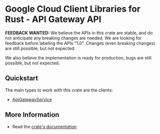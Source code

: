 # Google Cloud Client Libraries for Rust - API Gateway API

<!-- Code generated by sidekick. DO NOT EDIT. -->

**FEEDBACK WANTED:** We believe the APIs in this crate are stable, and
do not anticipate any breaking changes are needed. We are looking for
feedback before labeling the APIs "1.0". Changes (even breaking changes)
are still possible, but not expected.

We also believe the implementation is ready for production, bugs are
still possible, but not expected.

## Quickstart

The main types to work with this crate are the clients:

- [ApiGatewayService]

## More Information

- Read the [crate's documentation](https://docs.rs/google-cloud-apigateway-v1/latest/google-cloud-apigateway-v1)

[ApiGatewayService]: https://docs.rs/google-cloud-apigateway-v1/latest/google_cloud_apigateway_v1/client/struct.ApiGatewayService.html
